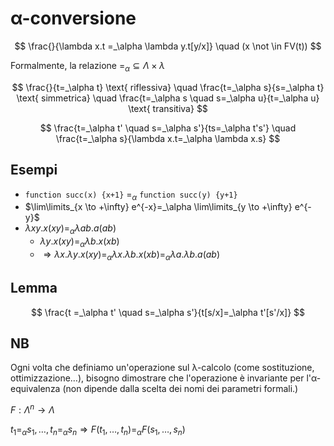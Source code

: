 # α-conversione

$$
\frac{}{\lambda x.t =_\alpha \lambda y.t[y/x]} \quad (x \not \in FV(t))
$$

Formalmente, la relazione $=_\alpha \subseteq \Lambda \times \lambda$

$$
\frac{}{t=_\alpha t} \text{ riflessiva} \quad \frac{t=_\alpha s}{s=_\alpha t} \text{ simmetrica} \quad \frac{t=_\alpha s \quad s=_\alpha u}{t=_\alpha u} \text{ transitiva}
$$

$$
\frac{t=_\alpha t' \quad s=_\alpha s'}{ts=_\alpha t's'} \quad \frac{t=_\alpha s}{\lambda x.t=_\alpha \lambda x.s}
$$

## Esempi

- `function succ(x) {x+1}` $=_\alpha$ `function succ(y) {y+1}`
- $\lim\limits_{x \to +\infty} e^{-x}=_\alpha \lim\limits_{y \to +\infty} e^{-y}$
- $\lambda xy.x(xy)=_\alpha \lambda ab.a(ab)$
	- $\lambda y.x(xy) =_\alpha \lambda b.x(xb)$
	- $\Rightarrow \lambda x.\lambda y.x(xy)=_\alpha \lambda x.\lambda b.x(xb) =_\alpha \lambda a.\lambda b.a(ab)$

## Lemma

$$
\frac{t =_\alpha t' \quad s=_\alpha s'}{t[s/x]=_\alpha t'[s'/x]}
$$

## NB

Ogni volta che definiamo un'operazione sul λ-calcolo (come sostituzione, ottimizzazione…), bisogno dimostrare che l'operazione è invariante per l'α-equivalenza (non dipende dalla scelta dei nomi dei parametri formali.)

$F: \Lambda^n \rightarrow \Lambda$

$t_1=_\alpha s_1,…, t_n =_\alpha s_n \Rightarrow F(t_1,…,t_n)=_\alpha F(s_1,…,s_n)$
